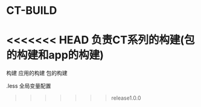 # CT-BUILD
<<<<<<< HEAD
负责CT系列的构建(包的构建和app的构建)
=======
构建
 应用的构建
 包的构建


.less 全局变量配置
>>>>>>> release1.0.0
